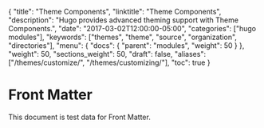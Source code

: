 {
  "title": "Theme Components",
  "linktitle": "Theme Components",
  "description": "Hugo provides advanced theming support with Theme Components.",
  "date": "2017-03-02T12:00:00-05:00",
  "categories": ["hugo modules"],
  "keywords": ["themes", "theme", "source", "organization", "directories"],
  "menu": { "docs": { "parent": "modules", "weight": 50 } },
  "weight": 50,
  "sections_weight": 50,
  "draft": false,
  "aliases": ["/themes/customize/", "/themes/customizing/"],
  "toc": true
}

# Front Matter

This document is test data for Front Matter.
